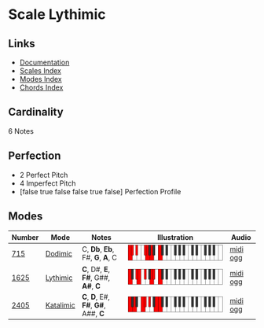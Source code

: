 # Scale Lythimic

## Links

- [Documentation](index.md)
- [Scales Index](Scales.md)
- [Modes Index](Modes.md)
- [Chords Index](Chords.md)

## Cardinality

6 Notes

## Perfection

- 2 Perfect Pitch
- 4 Imperfect Pitch
- [false true false false true false] Perfection Profile

## Modes

| Number | Mode | Notes | Illustration | Audio |
|--------|------|-------|--------------|-------|
| [715](https://ianring.com/musictheory/scales/715) | [Dodimic](ModeDodimic.md) | C, **Db**, **Eb**, F#, **G**, **A**, C | ![CNaturalDodimic](ModeCNaturalDodimic.png) | [midi](ModeCNaturalDodimic.mid) [ogg](ModeCNaturalDodimic.ogg) | 
| [1625](https://ianring.com/musictheory/scales/1625) | [Lythimic](ModeLythimic.md) | **C**, D#, **E**, **F#**, G##, **A#**, **C** | ![CNaturalLythimic](ModeCNaturalLythimic.png) | [midi](ModeCNaturalLythimic.mid) [ogg](ModeCNaturalLythimic.ogg) | 
| [2405](https://ianring.com/musictheory/scales/2405) | [Katalimic](ModeKatalimic.md) | **C**, **D**, E#, **F#**, **G#**, A##, **C** | ![CNaturalKatalimic](ModeCNaturalKatalimic.png) | [midi](ModeCNaturalKatalimic.mid) [ogg](ModeCNaturalKatalimic.ogg) | 
